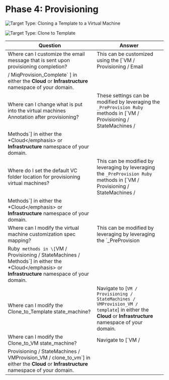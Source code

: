 # Phase 4: Provisioning

![Target Type: Cloning a Template to a Virtual
Machine](../images/2377.png)

![Target Type: Clone to Template](../images/2378.png)

| Question                                                                                | Answer                                                                                                                                                                                                                    |
| --------------------------------------------------------------------------------------- | ------------------------------------------------------------------------------------------------------------------------------------------------------------------------------------------------------------------------- |
| Where can I customize the email message that is sent upon provisioning completion?      | This can be customized using the \[`VM / Provisioning / Email
/ MiqProvision_Complete` \] in either the **Cloud** or **Infrastructure** namespace of your domain.                                                         |
| Where can I change what is put into the virtual machines Annotation after provisioning? | These settings can be modified by leveraging the `_PreProvision Ruby` methods in \[`VM / Provisioning / StateMachines /
Methods`\] in either the \*Cloud\</emphasis\> or **Infrastructure** namespace of your domain.     |
| Where do I set the default VC folder location for provisioning virtual machines?        | This can be modified by leveraging by leveraging the `_PreProvision Ruby` methods in \[`VM / Provisioning / StateMachines /
Methods`\] in either the \*Cloud\</emphasis\> or **Infrastructure** namespace of your domain. |
| Where can I modify the virtual machine customization spec mapping?                      | This can be modified by leveraging by leveraging the `_PreProvision
Ruby` methods in \[`VM / Provisioning / StateMachines / Methods`\] in either the \*Cloud\</emphasis\> or **Infrastructure** namespace of your domain. |
| Where can I modify the Clone\_to\_Template state\_machine?                              | Navigate to \[`VM / Provisioning / StateMachines / VMProvision_VM / template`\] in either the **Cloud** or **Infrastructure** namespace of your domain.                                                                   |
| Where can I modify the Clone\_to\_VM state\_machine?                                    | Navigate to \[`VM /
Provisioning / StateMachines / VMProvision_VM / clone_to_vm`\] in either the **Cloud** or **Infrastructure** namespace of your domain.                                                                |
